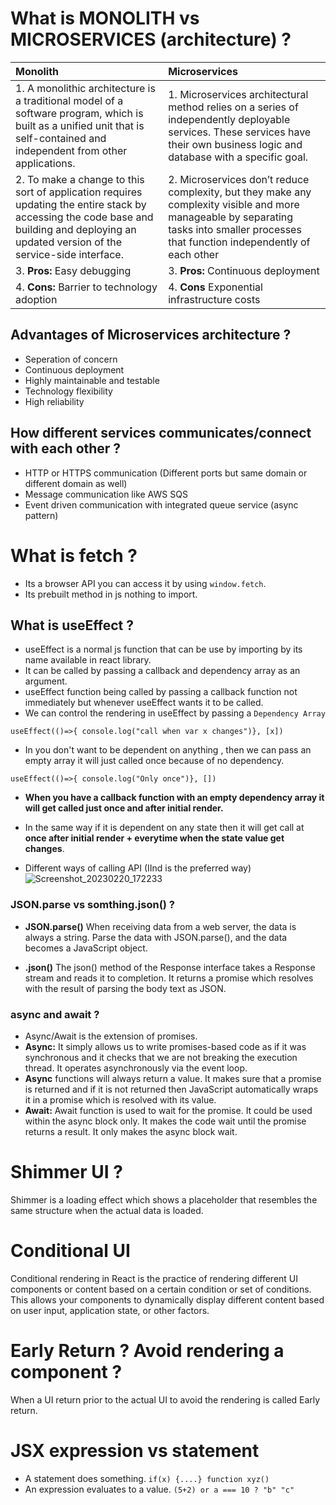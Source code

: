 # What is MONOLITH vs MICROSERVICES (architecture) ?
|Monolith | Microservices |
|:-------------|:-----------------|
| 1. A monolithic architecture is a traditional model of a software program, which is built as a unified unit that is self-contained and independent from other applications. | 1. Microservices architectural method relies on a series of independently deployable services. These services have their own business logic and database with a specific goal.|
| 2. To make a change to this sort of application requires updating the entire stack by accessing the code base and building and deploying an updated version of the service-side interface. | 2. Microservices don’t reduce complexity, but they make any complexity visible and more manageable by separating tasks into smaller processes that function independently of each other |
|3. **Pros:** Easy debugging | 3. **Pros:** Continuous deployment  | 
| 4. **Cons:** Barrier to technology adoption | 4. **Cons** Exponential infrastructure costs |

## Advantages of Microservices architecture ?
- Seperation of concern
- Continuous deployment
- Highly maintainable and testable 
- Technology flexibility 
- High reliability 

## How different services communicates/connect with each other ?
- HTTP or HTTPS communication (Different ports but same domain or different domain as well)
- Message communication like AWS SQS 
- Event driven communication with integrated queue service (async pattern)

# What is fetch ?
- Its a browser API you can access it by using `window.fetch`.
- Its prebuilt method in js nothing to import.

## What is useEffect ?
- useEffect is a normal js function that can be use by importing by its name available in react library.
- It can be called by passing a callback and dependency array as an argument.
- useEffect function being called by passing a callback function not immediately but whenever useEffect wants it  to be called.
- We can control the rendering in useEffect by passing a `Dependency Array`
  
``useEffect(()=>{ console.log("call when var x changes")}, [x])``

- In you don't want to be dependent on anything , then we can pass an empty array it will just called once because of no dependency.
  
``useEffect(()=>{ console.log("Only once")}, [])``

- **When you have a callback function with an empty dependency array it will get called just once and after initial render.**
  
- In the same way if it is dependent on any state then it will get call at **once after initial render + everytime when the state value get changes**.

- Different ways of calling API (IInd is the preferred way)
![Screenshot_20230220_172233](https://user-images.githubusercontent.com/42863919/220661726-1eff2127-8477-46ec-8cca-79b4ca6acbc3.png)

### JSON.parse vs somthing.json() ? 
- **JSON.parse()** When receiving data from a web server, the data is always a string.
Parse the data with JSON.parse(), and the data becomes a JavaScript object.

- **.json()** The json() method of the Response interface takes a Response stream and reads it to completion. It returns a promise which resolves with the result of parsing the body text as JSON.

### async and await ?
-  Async/Await is the extension of promises.
-  **Async:** It simply allows us to write promises-based code as if it was synchronous and it checks that we are not breaking the execution thread. It operates asynchronously via the event loop.
-  **Async** functions will always return a value. It makes sure that a promise is returned and if it is not returned then JavaScript automatically wraps it in a promise which is resolved with its value.
-  **Await:** Await function is used to wait for the promise. It could be used within the async block only. It makes the code wait until the promise returns a result. It only makes the async block wait.

# Shimmer UI ?
Shimmer is a loading effect which shows a placeholder that resembles the same structure when the actual data is loaded. 

# Conditional UI
Conditional rendering in React is the practice of rendering different UI components or content based on a certain condition or set of conditions. This allows your components to dynamically display different content based on user input, application state, or other factors.

# Early Return ? Avoid rendering a component ?
When a UI return prior to the actual UI to avoid the rendering is called Early return.

# JSX expression vs statement 
- A statement does something. `if(x) {....} function xyz()`
- An expression evaluates to a value. `(5+2) or a === 10 ? "b" "c"`




